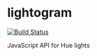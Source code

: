 # lightogram
[![Build Status](https://travis-ci.org/tdukart/lightogram.svg?branch=master)](https://travis-ci.org/tdukart/lightogram)

JavaScript API for Hue lights
